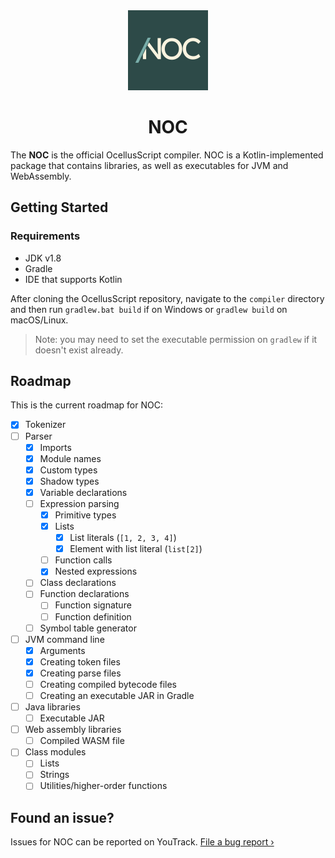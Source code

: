 <div align="center">
    <img width="128" src="./logo.png" alt="OcellusScript logo">
    <h1>NOC</h1>
</div>

The **NOC** is the official OcellusScript compiler. NOC is a Kotlin-implemented package that contains libraries, as well as executables for JVM and WebAssembly.

## Getting Started

### Requirements

- JDK v1.8
- Gradle
- IDE that supports Kotlin

After cloning the OcellusScript repository, navigate to the `compiler` directory and then run `gradlew.bat build` if on Windows or `gradlew build` on macOS/Linux.

> Note: you may need to set the executable permission on `gradlew` if it doesn't exist already.

## Roadmap

This is the current roadmap for NOC:

- [X] Tokenizer
- [ ] Parser
    - [X] Imports
    - [X] Module names
    - [X] Custom types
    - [X] Shadow types
    - [X] Variable declarations
    - [ ] Expression parsing
        - [X] Primitive types
        - [X] Lists
            - [X] List literals (`[1, 2, 3, 4]`)
            - [X] Element with list literal (`list[2]`)
        - [ ] Function calls
        - [X] Nested expressions
    - [ ] Class declarations
    - [ ] Function declarations
        - [ ] Function signature
        - [ ] Function definition
    - [ ] Symbol table generator
- [ ] JVM command line
    - [X] Arguments
    - [X] Creating token files
    - [X] Creating parse files
    - [ ] Creating compiled bytecode files
    - [ ] Creating an executable JAR in Gradle
- [ ] Java libraries
    - [ ] Executable JAR
- [ ] Web assembly libraries
    - [ ] Compiled WASM file
- [ ] Class modules
    - [ ] Lists
    - [ ] Strings
    - [ ] Utilities/higher-order functions

## Found an issue?

Issues for NOC can be reported on YouTrack. [File a bug report &rsaquo;](https://youtrack.marquiskurt.net/youtrack/newIssue?project=NOC)
